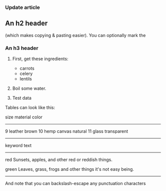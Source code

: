 ### Update article

An h2 header
------------

(which makes copying & pasting easier). You can optionally mark the

### An h3 header ###
 1. First, get these ingredients:

      * carrots
      * celery
      * lentils

 2. Boil some water.
 3. Test data
[^1]: Footnote text goes here.

Tables can look like this:

size  material      color
----  ------------  ------------
9     leather       brown
10    hemp canvas   natural
11    glass         transparent
--------  -----------------------
keyword   text
--------  -----------------------
red       Sunsets, apples, and
          other red or reddish
          things.

green     Leaves, grass, frogs
          and other things it's
          not easy being.
--------  -----------------------

And note that you can backslash-escape any punctuation characters
